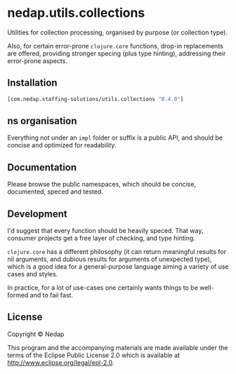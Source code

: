 # nedap.utils.collections

Utilities for collection processing, organised by purpose (or collection type).

Also, for certain error-prone `clojure.core` functions, drop-in replacements are offered, providing stronger specing (plus type hinting), addressing their error-prone aspects.

## Installation

```clojure
[com.nedap.staffing-solutions/utils.collections "0.4.0"]
```

## ns organisation

Everything not under an `impl` folder or suffix is a public API, and should be concise and optimized for readability.

## Documentation

Please browse the public namespaces, which should be concise, documented, speced and tested.

## Development

I'd suggest that every function should be heavily speced. That way, consumer projects get a free layer of checking, and type hinting.

`clojure.core` has a different philosophy (it can return meaningful results for nil arguments, and dubious results for arguments of unexpected type),
which is a good idea for a general-purpose language aiming a variety of use cases and styles.

In practice, for a lot of use-cases one certainly wants things to be well-formed and to fail fast.

## License

Copyright © Nedap

This program and the accompanying materials are made available under the terms of the Eclipse Public License 2.0 which is available at http://www.eclipse.org/legal/epl-2.0.
